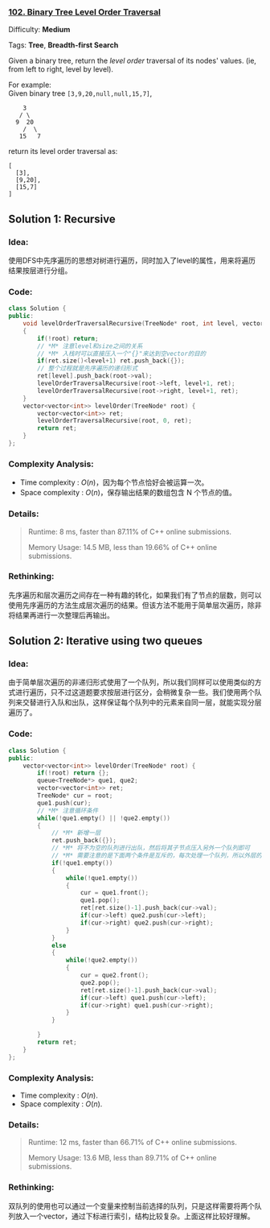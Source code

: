 ### [102\. Binary Tree Level Order Traversal](https://leetcode.com/problems/binary-tree-level-order-traversal/)

Difficulty: **Medium**

Tags: **Tree**, **Breadth-first Search**

Given a binary tree, return the _level order_ traversal of its nodes' values. (ie, from left to right, level by level).

For example:  
Given binary tree `[3,9,20,null,null,15,7]`,  

```
    3
   / \
  9  20
    /  \
   15   7
```

return its level order traversal as:  

```
[
  [3],
  [9,20],
  [15,7]
]
```

## Solution 1: Recursive

### Idea: 
使用DFS中先序遍历的思想对树进行遍历，同时加入了level的属性，用来将遍历结果按层进行分组。

### Code: 

```c++
class Solution {
public:
    void levelOrderTraversalRecursive(TreeNode* root, int level, vector<vector<int>> &ret)
    {
        if(!root) return;
        // *M* 注意level和size之间的关系
        // *M* 入栈时可以直接压入一个"{}"来达到空vector的目的
        if(ret.size()<level+1) ret.push_back({});
        // 整个过程就是先序遍历的递归形式
        ret[level].push_back(root->val);
        levelOrderTraversalRecursive(root->left, level+1, ret);
        levelOrderTraversalRecursive(root->right, level+1, ret);
    }
    vector<vector<int>> levelOrder(TreeNode* root) {
        vector<vector<int>> ret;
        levelOrderTraversalRecursive(root, 0, ret);
        return ret;
    }
};
```

### Complexity Analysis: 

- Time complexity : $O(n)$，因为每个节点恰好会被运算一次。
- Space complexity : $O(n)$，保存输出结果的数组包含 N 个节点的值。

### Details:

> Runtime: 8 ms, faster than 87.11% of C++ online submissions.
>
> Memory Usage: 14.5 MB, less than 19.66% of C++ online submissions.

### Rethinking:
先序遍历和层次遍历之间存在一种有趣的转化，如果我们有了节点的层数，则可以使用先序遍历的方法生成层次遍历的结果。但该方法不能用于简单层次遍历，除非将结果再进行一次整理后再输出。

## Solution 2: Iterative using two queues

### Idea: 
由于简单层次遍历的非递归形式使用了一个队列，所以我们同样可以使用类似的方式进行遍历，只不过这道题要求按层进行区分，会稍微复杂一些。我们使用两个队列来交替进行入队和出队，这样保证每个队列中的元素来自同一层，就能实现分层遍历了。
### Code: 
```c++
class Solution {
public:
    vector<vector<int>> levelOrder(TreeNode* root) {
        if(!root) return {};
        queue<TreeNode*> que1, que2;
        vector<vector<int>> ret;
        TreeNode* cur = root;
        que1.push(cur);
        // *M* 注意循环条件
        while(!que1.empty() || !que2.empty())
        {
            // *M* 新增一层
            ret.push_back({});
            // *M* 将不为空的队列进行出队，然后将其子节点压入另外一个队列即可
            // *M* 需要注意的是下面两个条件是互斥的，每次处理一个队列，所以外层的判断不能省略
            if(!que1.empty())
            {
                while(!que1.empty())
                {
                    cur = que1.front();
                    que1.pop();
                    ret[ret.size()-1].push_back(cur->val);
                    if(cur->left) que2.push(cur->left);
                    if(cur->right) que2.push(cur->right);
                }
            }
            else
            {
                while(!que2.empty())
                {
                    cur = que2.front();
                    que2.pop();
                    ret[ret.size()-1].push_back(cur->val);
                    if(cur->left) que1.push(cur->left);
                    if(cur->right) que1.push(cur->right);
                }
            }

        }
        return ret;
    }
};
```

### Complexity Analysis: 

- Time complexity : $O(n)$. 
- Space complexity : $O(n)$. 

### Details:

> Runtime: 12 ms, faster than 66.71% of C++ online submissions.
>
> Memory Usage: 13.6 MB, less than 89.71% of C++ online submissions.

### Rethinking:
双队列的使用也可以通过一个变量来控制当前选择的队列，只是这样需要将两个队列放入一个vector，通过下标进行索引，结构比较复杂。上面这样比较好理解。